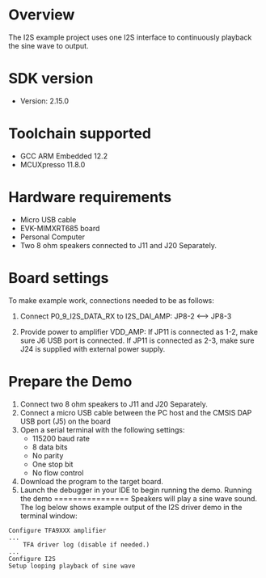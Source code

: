 Overview
========

The I2S example project uses one I2S interface to continuously playback the sine wave to output.

SDK version
===========
- Version: 2.15.0

Toolchain supported
===================
- GCC ARM Embedded  12.2
- MCUXpresso  11.8.0

Hardware requirements
=====================
- Micro USB cable
- EVK-MIMXRT685 board
- Personal Computer
- Two 8 ohm speakers connected to J11 and J20 Separately.


Board settings
==============
To make example work, connections needed to be as follows:

1. Connect P0_9_I2S_DATA_RX to I2S_DAI_AMP:
  JP8-2        <-->        JP8-3

2. Provide power to amplifier VDD_AMP:
If JP11 is connected as 1-2, make sure J6 USB port is connected.
If JP11 is connected as 2-3, make sure J24 is supplied with external power supply.


Prepare the Demo
================
1.  Connect two 8 ohm speakers to J11 and J20 Separately.
2.  Connect a micro USB cable between the PC host and the CMSIS DAP USB port (J5) on the board
3.  Open a serial terminal with the following settings:
    - 115200 baud rate
    - 8 data bits
    - No parity
    - One stop bit
    - No flow control
5.  Download the program to the target board.
6.  Launch the debugger in your IDE to begin running the demo.
Running the demo
================
Speakers will play a sine wave sound.
The log below shows example output of the I2S driver demo in the terminal window:
~~~~~~~~~~~~~~~~~~~~~~~~~~~~~~~~~~~
Configure TFA9XXX amplifier
...
    TFA driver log (disable if needed.)
...
Configure I2S
Setup looping playback of sine wave
~~~~~~~~~~~~~~~~~~~~~~~~~~~~~~~~~~~

